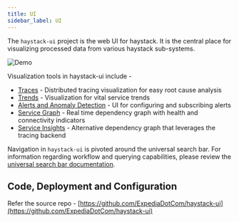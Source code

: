 ```yaml
---
title: UI
sidebar_label: UI
---
```


The `haystack-ui` project is the web UI for haystack. It is the central place for visualizing processed data from various haystack sub-systems. 

![Demo](/haystack/img/demo.gif)

Visualization tools in haystack-ui include -
* [Traces](./ui_traces.html) - Distributed tracing visualization for easy root cause analysis
* [Trends](./ui_trends.html) - Visualization for vital service trends
* [Alerts and Anomaly Detection](./ui_alerts.html) - UI for configuring and subscribing alerts
* [Service Graph](./ui_service_graph.html) - Real time dependency graph with health and connectivity indicators
* [Service Insights](./ui_service_insights.html) - Alternative dependency graph that leverages the tracing backend

Navigation in `haystack-ui` is pivoted around the universal search bar. For information regarding workflow and querying capabilities, please review the [universal search bar documentation](./ui_universal_search.html).


## Code, Deployment and Configuration
Refer the source repo - [https://github.com/ExpediaDotCom/haystack-ui](https://github.com/ExpediaDotCom/haystack-ui)
